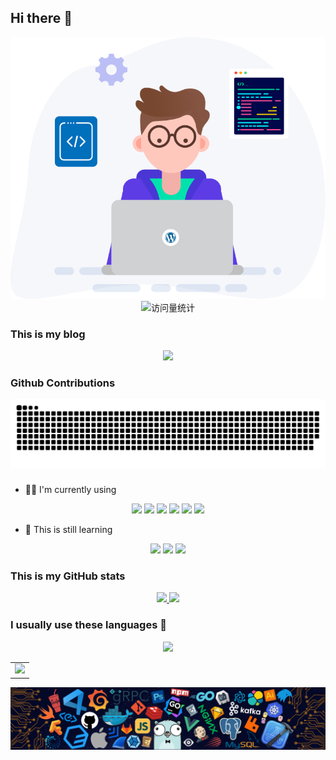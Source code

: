 ## Hi there 👋
<div align="center">
  <picture>
      <source media="(prefers-color-scheme: dark)" srcset="https://cdn.jsdelivr.net/gh/sun0225SUN/sun0225SUN/assets/images/coding.gif" />
      <source media="(prefers-color-scheme: light)" srcset="https://cdn.jsdelivr.net/gh/sun0225SUN/sun0225SUN/assets/images/developer.svg" height="225px" />
      <img src="pic/coding.svg" />
    </picture>
</div>
<div align="center">
  <img src="https://komarev.com/ghpvc/?username=UserWangZz&label=Views&color=orange&style=flat" alt="访问量统计" />
</div>


### This is my blog

<div align="center"> <img src="https://stats.justsong.cn/api/csdn?id=qq_32577169"> </div>

### Github Contributions

![](https://raw.githubusercontent.com/UserWangZz/UserWangZz/output/github-contribution-grid-snake.svg)

### 

- 👨‍💻 I'm currently using

<div align="center">
  <img src="https://img.shields.io/badge/python-3670A0?style=flat-square&logo=python&logoColor=ffdd54">
  <img src="https://img.shields.io/badge/PaddleOCR-3670A0">
  <img src="https://img.shields.io/badge/PyTorch-%23EE4C2C.svg?style=flat-square&logo=PyTorch&logoColor=white">
  <img src="https://img.shields.io/badge/numpy-%23013243.svg?style=flat-square&logo=numpy&logoColor=white">
  <img src="https://img.shields.io/badge/opencv-%23white.svg?style=flat-square&logo=opencv&logoColor=white">
  <img src="https://img.shields.io/badge/Visual%20Studio%20Code-0078d7.svg?style=flat-square&logo=visual-studio-code&logoColor=white">
</div>

- :star2: This is still learning

<div align="center">
  <img src="https://img.shields.io/badge/python-3670A0?style=flat-square&logo=python&logoColor=ffdd54">
  <img src="https://img.shields.io/badge/PyTorch-%23EE4C2C.svg?style=flat-square&logo=PyTorch&logoColor=white">
  <img src="https://img.shields.io/badge/numpy-%23013243.svg?style=flat-square&logo=numpy&logoColor=white">
</div>

### This is my GitHub stats

<div align="center">
  <a href="https://github.com/UserWangZz">
    <img src="https://github-readme-stats-greatv.vercel.app/api?username=UserWangZz&show_icons=true&theme=cobalt">
  </a>
  <a href="https://git.io/streak-stats">
    <img src="https://github-readme-streak-stats.herokuapp.com/?user=UserWangZz&theme=gotham">
  </a>
</div>

### I usually use these languages 🤔

<div align="center">
  <a href="https://github.com/UserWangZz">
    <img src="https://github-readme-stats-greatv.vercel.app/api/top-langs/?username=UserWangZz&layout=compact&theme=gotham" />
  </a>
  <table>
  <tr>
    <td>
      <picture>
        <source media="(prefers-color-scheme: dark)" srcset="https://github-readme-activity-graph.vercel.app/graph?username=UserWangZz&theme=xcode&bg_color=FF000000&hide_border=true" />
        <source media="(prefers-color-scheme: light)" srcset="https://github-readme-activity-graph.vercel.app/graph?username=UserWangZz&theme=xcode&bg_color=FF000000&color=000000&hide_border=true" />
        <img src="https://github-readme-activity-graph.vercel.app/graph?username=UserWangZz&theme=xcode&bg_color=FF000000&hide_border=true" />
      </picture>
  </tr>
</table>
  <img src="pic/downpic.png" />
</div>



<!--
**UserWangZz/UserWangZz** is a ✨ _special_ ✨ repository because its `README.md` (this file) appears on your GitHub profile.

Here are some ideas to get you started:

- 🔭 I’m currently working on ...
- 🌱 I’m currently learning ...
- 👯 I’m looking to collaborate on ...
- 🤔 I’m looking for help with ...
- 💬 Ask me about ...
- 📫 How to reach me: ...
- 😄 Pronouns: ...
- ⚡ Fun fact: ...


![OpenCV](https://img.shields.io/badge/opencv-%23white.svg?style=flat-square&logo=opencv&logoColor=white)
![Visual Studio Code](https://img.shields.io/badge/Visual%20Studio%20Code-0078d7.svg?style=flat-square&logo=visual-studio-code&logoColor=white)
![Python](https://img.shields.io/badge/python-3670A0?style=flat-square&logo=python&logoColor=ffdd54)
![NumPy](https://img.shields.io/badge/numpy-%23013243.svg?style=flat-square&logo=numpy&logoColor=white)
![PyTorch](https://img.shields.io/badge/PyTorch-%23EE4C2C.svg?style=flat-square&logo=PyTorch&logoColor=white)
![PaddleOCR](https://img.shields.io/badge/PaddleOCR-3670A0)


![Python](https://img.shields.io/badge/python-3670A0?style=flat-square&logo=python&logoColor=ffdd54)
![NumPy](https://img.shields.io/badge/numpy-%23013243.svg?style=flat-square&logo=numpy&logoColor=white)
![PyTorch](https://img.shields.io/badge/PyTorch-%23EE4C2C.svg?style=flat-square&logo=PyTorch&logoColor=white)

[![UserWangZz's GitHub stats](https://github-readme-stats-greatv.vercel.app/api?username=UserWangZz&show_icons=true&theme=cobalt)](https://github.com/UserWangZz)

[![GitHub Streak](https://github-readme-streak-stats.herokuapp.com/?user=UserWangZz&theme=gotham)](https://git.io/streak-stats)
-->
